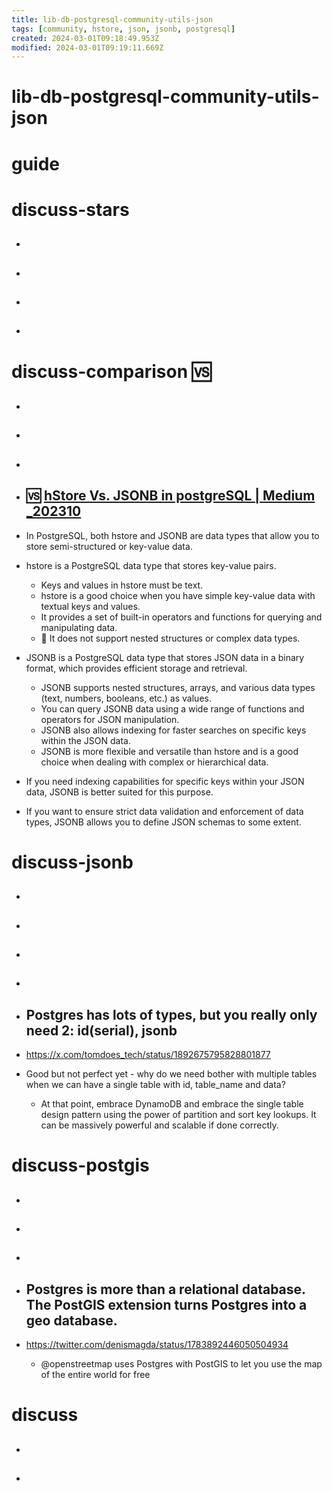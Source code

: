 ```yaml
---
title: lib-db-postgresql-community-utils-json
tags: [community, hstore, json, jsonb, postgresql]
created: 2024-03-01T09:18:49.953Z
modified: 2024-03-01T09:19:11.669Z
---
```


# lib-db-postgresql-community-utils-json

# guide

# discuss-stars
- ## 

- ## 

- ## 

- ## 
# discuss-comparison 🆚️
- ## 

- ## 

- ## 

- ## 🆚️ [hStore Vs. JSONB in postgreSQL | Medium _202310](https://medium.com/@alireza.stack/hstore-vs-jsonb-in-postgresql-c7e772cba6ab)
- In PostgreSQL, both hstore and JSONB are data types that allow you to store semi-structured or key-value data. 

- hstore is a PostgreSQL data type that stores key-value pairs.
  - Keys and values in hstore must be text.
  - hstore is a good choice when you have simple key-value data with textual keys and values.
  - It provides a set of built-in operators and functions for querying and manipulating data.
  - 🐛 It does not support nested structures or complex data types.

- JSONB is a PostgreSQL data type that stores JSON data in a binary format, which provides efficient storage and retrieval.
  - JSONB supports nested structures, arrays, and various data types (text, numbers, booleans, etc.) as values.
  - You can query JSONB data using a wide range of functions and operators for JSON manipulation.
  - JSONB also allows indexing for faster searches on specific keys within the JSON data.
  - JSONB is more flexible and versatile than hstore and is a good choice when dealing with complex or hierarchical data.

- If you need indexing capabilities for specific keys within your JSON data, JSONB is better suited for this purpose.
- If you want to ensure strict data validation and enforcement of data types, JSONB allows you to define JSON schemas to some extent.
# discuss-jsonb
- ## 

- ## 

- ## 

- ## 

- ## Postgres has lots of types, but you really only need 2: id(serial), jsonb
- https://x.com/tomdoes_tech/status/1892675795828801877
- Good but not perfect yet - why do we need bother with multiple tables when we can have a single table with id, table_name and data?
  - At that point, embrace DynamoDB and embrace the single table design pattern using the power of partition and sort key lookups. It can be massively powerful and scalable if done correctly.

# discuss-postgis
- ## 

- ## 

- ## 

- ## Postgres is more than a relational database. The PostGIS extension turns Postgres into a geo database. 
- https://twitter.com/denismagda/status/1783892446050504934
  - @openstreetmap uses Postgres with PostGIS to let you use the map of the entire world for free

# discuss
- ## 

- ## 
